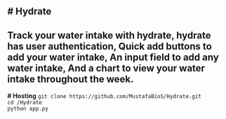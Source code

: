 **# Hydrate**
---
**Track your water intake with hydrate, hydrate has user authentication, 
Quick add buttons to add your water intake, 
An input field to add any water intake,
And a chart to view your water intake throughout the week.**
---
**# Hosting**
```git clone https://github.com/MustafaBioS/Hydrate.git```<br>
```cd /Hydrate```<br>
```python app.py```<br>
